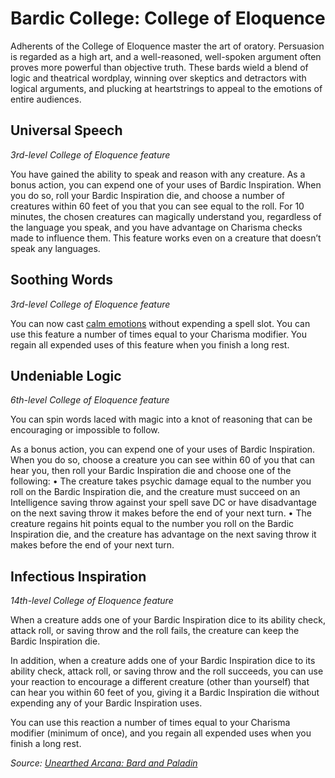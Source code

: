 # Bardic College: College of Eloquence
Adherents of the College of Eloquence master the art of oratory. Persuasion is regarded as a high art, and a well-reasoned, well-spoken argument often proves more powerful than objective truth. These bards wield a blend of logic and theatrical wordplay, winning over skeptics and detractors with logical arguments, and plucking at heartstrings to appeal to the emotions of entire audiences.

## Universal Speech
*3rd-level College of Eloquence feature*

You have gained the ability to speak and reason with any creature. As a bonus action, you can expend one of your uses of Bardic Inspiration. When you do so, roll your Bardic Inspiration die, and choose a number of creatures within 60 feet of you that you can see equal to the roll. For 10 minutes, the chosen creatures can magically understand you, regardless of the language you speak, and you have advantage on Charisma checks made to influence them. This feature works even on a creature that doesn’t speak any languages.

## Soothing Words
*3rd-level College of Eloquence feature*

You can now cast [calm emotions]() without expending a spell slot. You can use this feature a number of times equal to your Charisma modifier. You regain all expended uses of this feature when you finish a long rest.

## Undeniable Logic
*6th-level College of Eloquence feature*

You can spin words laced with magic into a knot of reasoning that can be encouraging or impossible to follow.

As a bonus action, you can expend one of your uses of Bardic Inspiration. When you do so, choose a creature you can see within 60 of you that can hear you, then roll your Bardic Inspiration die and choose one of the following:
• The creature takes psychic damage equal to the number you roll on the Bardic Inspiration die, and the creature must succeed on an Intelligence saving throw against your spell save DC or have disadvantage on the next saving throw it makes before the end of your next turn.
• The creature regains hit points equal to the number you roll on the Bardic Inspiration die, and the creature has advantage on the next saving throw it makes before the end of your next turn.

## Infectious Inspiration
*14th-level College of Eloquence feature*

When a creature adds one of your Bardic Inspiration dice to its ability check, attack roll, or saving throw and the roll fails, the creature can keep the Bardic Inspiration die.

In addition, when a creature adds one of your Bardic Inspiration dice to its ability check, attack roll, or saving throw and the roll succeeds, you can use your reaction to encourage a different creature (other than yourself) that can hear you within 60 feet of you, giving it a Bardic Inspiration die without expending any of your Bardic Inspiration uses.

You can use this reaction a number of times equal to your Charisma modifier (minimum of once), and you regain all expended uses when you finish a long rest.

*Source: [Unearthed Arcana: Bard and Paladin](https://dnd.wizards.com/articles/unearthed-arcana/bard-paladin)*